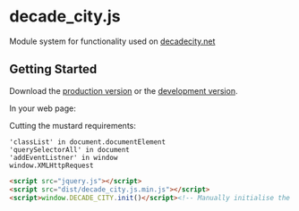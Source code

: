 # decade_city.js

Module system for functionality used on [decadecity.net][1]

[1]: http://decadecity.net/

## Getting Started
Download the [production version][min] or the [development version][max].

[min]: https://raw.github.com/decadecity/decade_city.js/master/dist/decade_city.js.min.js
[max]: https://raw.github.com/decadecity/decade_city.js/master/dist/decade_city.js.js

In your web page:

Cutting the mustard requirements:

    'classList' in document.documentElement
    'querySelectorAll' in document
    'addEventListner' in window
    window.XMLHttpRequest

```html
<script src="jquery.js"></script>
<script src="dist/decade_city.js.min.js"></script>
<script>window.DECADE_CITY.init()</script><!-- Manually initialise the library. -->
```
